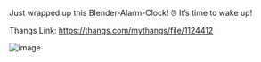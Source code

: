 Just wrapped up this Blender-Alarm-Clock! ⏰ It’s time to wake up!

Thangs Link: https://thangs.com/mythangs/file/1124412

![image](https://github.com/user-attachments/assets/1a09e8ca-cc04-4824-b1ec-07b236298b8d)
